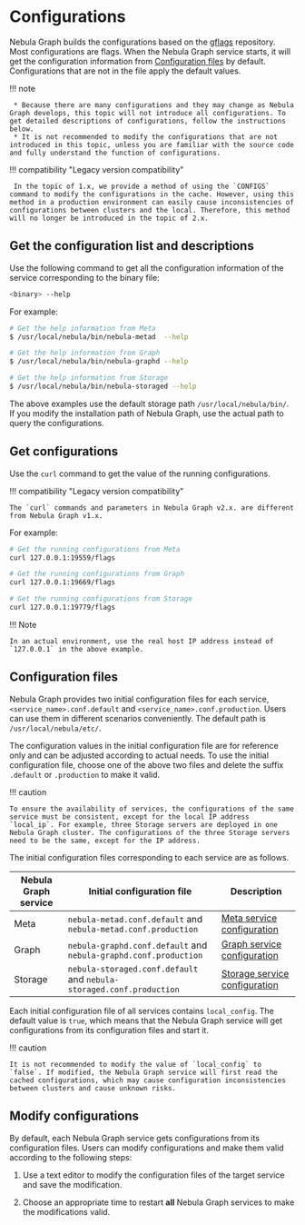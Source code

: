 # Configurations

Nebula Graph builds the configurations based on the [gflags](https://gflags.github.io/gflags/) repository. Most configurations are flags. When the Nebula Graph service starts, it will get the configuration information from [Configuration files](#_4) by default. Configurations that are not in the file apply the default values.

!!! note

     * Because there are many configurations and they may change as Nebula Graph develops, this topic will not introduce all configurations. To get detailed descriptions of configurations, follow the instructions below.
     * It is not recommended to modify the configurations that are not introduced in this topic, unless you are familiar with the source code and fully understand the function of configurations.

!!! compatibility "Legacy version compatibility"

     In the topic of 1.x, we provide a method of using the `CONFIGS` command to modify the configurations in the cache. However, using this method in a production environment can easily cause inconsistencies of configurations between clusters and the local. Therefore, this method will no longer be introduced in the topic of 2.x.

## Get the configuration list and descriptions

Use the following command to get all the configuration information of the service corresponding to the binary file:

```bash
<binary> --help
```

For example:

```bash
# Get the help information from Meta
$ /usr/local/nebula/bin/nebula-metad  --help

# Get the help information from Graph
$ /usr/local/nebula/bin/nebula-graphd --help

# Get the help information from Storage
$ /usr/local/nebula/bin/nebula-storaged --help
```

The above examples use the default storage path `/usr/local/nebula/bin/`. If you modify the installation path of Nebula Graph, use the actual path to query the configurations.

## Get configurations

Use the `curl` command to get the value of the running configurations.

!!! compatibility "Legacy version compatibility"

    The `curl` commands and parameters in Nebula Graph v2.x. are different from Nebula Graph v1.x.

For example:

```bash
# Get the running configurations from Meta
curl 127.0.0.1:19559/flags

# Get the running configurations from Graph
curl 127.0.0.1:19669/flags

# Get the running configurations from Storage
curl 127.0.0.1:19779/flags
```

!!! Note

    In an actual environment, use the real host IP address instead of `127.0.0.1` in the above example.

## Configuration files

Nebula Graph provides two initial configuration files for each service, `<service_name>.conf.default` and `<service_name>.conf.production`. Users can use them in different scenarios conveniently. The default path is `/usr/local/nebula/etc/`.

The configuration values in the initial configuration file are for reference only and can be adjusted according to actual needs. To use the initial configuration file, choose one of the above two files and delete the suffix `.default` or `.production` to make it valid.

!!! caution

    To ensure the availability of services, the configurations of the same service must be consistent, except for the local IP address `local_ip`. For example, three Storage servers are deployed in one Nebula Graph cluster. The configurations of the three Storage servers need to be the same, except for the IP address.

The initial configuration files corresponding to each service are as follows.

| Nebula Graph service | Initial configuration file | Description |
| - | - | - |
| Meta | `nebula-metad.conf.default` and `nebula-metad.conf.production` | [Meta service configuration](2.meta-config.md) |
| Graph | `nebula-graphd.conf.default` and `nebula-graphd.conf.production` | [Graph service configuration](3.graph-config.md) |
| Storage | `nebula-storaged.conf.default` and `nebula-storaged.conf.production` | [Storage service configuration](4.storage-config.md) |

Each initial configuration file of all services contains `local_config`. The default value is `true`, which means that the Nebula Graph service will get configurations from its configuration files and start it.

!!! caution

    It is not recommended to modify the value of `local_config` to `false`. If modified, the Nebula Graph service will first read the cached configurations, which may cause configuration inconsistencies between clusters and cause unknown risks.

## Modify configurations

By default, each Nebula Graph service gets configurations from its configuration files. Users can modify configurations and make them valid according to the following steps:

1. Use a text editor to modify the configuration files of the target service and save the modification.

2. Choose an appropriate time to restart **all** Nebula Graph services to make the modifications valid.

